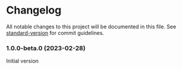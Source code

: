 # Changelog

All notable changes to this project will be documented in this file. See [standard-version](https://github.com/conventional-changelog/standard-version) for commit guidelines.

### 1.0.0-beta.0 (2023-02-28)

Initial version
